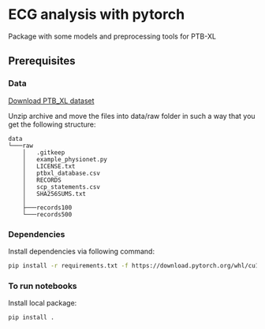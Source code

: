# ECG analysis with pytorch
Package with some models and preprocessing tools for PTB-XL

## Prerequisites

### Data

[Download PTB_XL dataset](https://physionet.org/static/published-projects/ptb-xl/ptb-xl-a-large-publicly-available-electrocardiography-dataset-1.0.1.zip)

Unzip archive and move the files into data/raw folder in such a way that you get the following structure:

```
data
└───raw
    │   .gitkeep
    │   example_physionet.py
    │   LICENSE.txt
    │   ptbxl_database.csv
    │   RECORDS
    │   scp_statements.csv
    │   SHA256SUMS.txt
    │
    ├───records100
    └───records500
```

### Dependencies

Install dependencies via following command:
```bash
pip install -r requirements.txt -f https://download.pytorch.org/whl/cu113/torch_stable.html
```

### To run notebooks
Install local package:
```bash
pip install .
```
